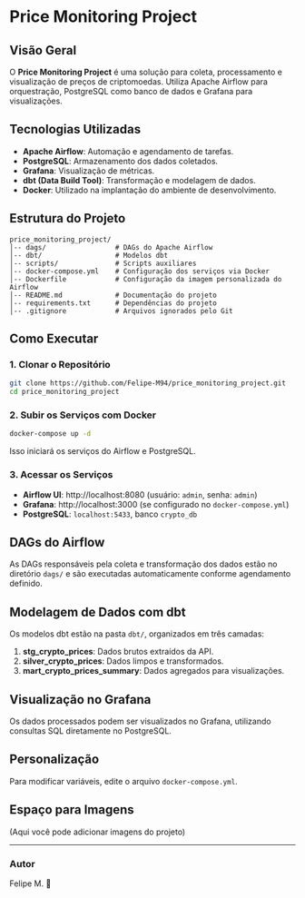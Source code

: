# Price Monitoring Project

## Visão Geral
O **Price Monitoring Project** é uma solução para coleta, processamento e visualização de preços de criptomoedas. Utiliza Apache Airflow para orquestração, PostgreSQL como banco de dados e Grafana para visualizações.

## Tecnologias Utilizadas
- **Apache Airflow**: Automação e agendamento de tarefas.
- **PostgreSQL**: Armazenamento dos dados coletados.
- **Grafana**: Visualização de métricas.
- **dbt (Data Build Tool)**: Transformação e modelagem de dados.
- **Docker**: Utilizado na implantação do ambiente de desenvolvimento.

## Estrutura do Projeto
```
price_monitoring_project/
│-- dags/                 # DAGs do Apache Airflow
│-- dbt/                  # Modelos dbt
│-- scripts/              # Scripts auxiliares
│-- docker-compose.yml    # Configuração dos serviços via Docker
│-- Dockerfile            # Configuração da imagem personalizada do Airflow
│-- README.md             # Documentação do projeto
│-- requirements.txt      # Dependências do projeto
│-- .gitignore            # Arquivos ignorados pelo Git
```

## Como Executar
### 1. Clonar o Repositório
```bash
git clone https://github.com/Felipe-M94/price_monitoring_project.git
cd price_monitoring_project
```

### 2. Subir os Serviços com Docker
```bash
docker-compose up -d
```
Isso iniciará os serviços do Airflow e PostgreSQL.

### 3. Acessar os Serviços
- **Airflow UI**: http://localhost:8080 (usuário: `admin`, senha: `admin`)
- **Grafana**: http://localhost:3000 (se configurado no `docker-compose.yml`)
- **PostgreSQL**: `localhost:5433`, banco `crypto_db`

## DAGs do Airflow
As DAGs responsáveis pela coleta e transformação dos dados estão no diretório `dags/` e são executadas automaticamente conforme agendamento definido.

## Modelagem de Dados com dbt
Os modelos dbt estão na pasta `dbt/`, organizados em três camadas:
1. **stg_crypto_prices**: Dados brutos extraídos da API.
2. **silver_crypto_prices**: Dados limpos e transformados.
3. **mart_crypto_prices_summary**: Dados agregados para visualizações.

## Visualização no Grafana
Os dados processados podem ser visualizados no Grafana, utilizando consultas SQL diretamente no PostgreSQL.

## Personalização
Para modificar variáveis, edite o arquivo `docker-compose.yml`.

## Espaço para Imagens
(Aqui você pode adicionar imagens do projeto)

---
### Autor
Felipe M. 🚀

